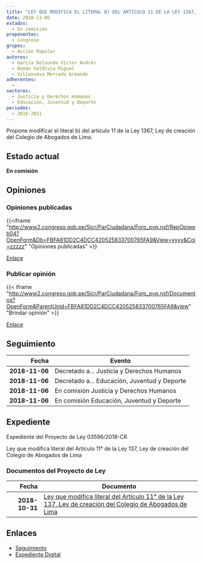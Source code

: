 ```yaml
---
title: "LEY QUE MODIFICA EL LITERAL B) DEL ARTÍCULO 11 DE LA LEY 1367, LEY DE CREACIÓN DEL COLEGIO DE ABOGADOS DE LIMA"
date: 2018-11-06
estados: 
  - En comisión
proponentes: 
  - Congreso
grupos: 
  - Acción Popular
autores: 
  - García Belaunde Víctor Andrés
  - Román Valdivia Miguel
  - Villanueva Mercado Armando
adherentes: 
  - 
sectores: 
  - Justicia y Derechos Humanos
  - Educación, Juventud y Deporte
periodos: 
  - 2016-2021
---
```


Propone modificar el literal b) del artículo 11 de la Ley 1367, Ley de creación del Colegio de Abogados de Lima.


## Estado actual

**En comisión**

## Opiniones

### Opiniones publicadas

{{<iframe "http://www2.congreso.gob.pe/Sicr/ParCiudadana/Foro_pvp.nsf/RepOpiweb04?OpenForm&Db=FBFA81DD2C4DCC420525833700765FA9&View=yyyy&Col=zzzzz" "Opiniones publicadas" >}}

[Enlace](http://www2.congreso.gob.pe/Sicr/ParCiudadana/Foro_pvp.nsf/RepOpiweb04?OpenForm&Db=FBFA81DD2C4DCC420525833700765FA9&View=yyyy&Col=zzzzz)
### Publicar opinión

{{< iframe "http://www2.congreso.gob.pe/Sicr/ParCiudadana/Foro_pvp.nsf/Documentos?OpenForm&ParentUnid=FBFA81DD2C4DCC420525833700765FA9&view" "Brindar opinión" >}}

[Enlace](http://www2.congreso.gob.pe/Sicr/ParCiudadana/Foro_pvp.nsf/Documentos?OpenForm&ParentUnid=FBFA81DD2C4DCC420525833700765FA9&view)

## Seguimiento

| Fecha | Evento |
|------:|--------|
| **2018-11-06** | Decretado a... Justicia y Derechos Humanos|
| **2018-11-06** | Decretado a... Educación, Juventud y Deporte|
| **2018-11-06** | En comisión Justicia y Derechos Humanos|
| **2018-11-06** | En comisión Educación, Juventud y Deporte|


## Expediente

Expediente del Proyecto de Ley 03596/2018-CR

Ley que modifica literal del Artículo 11° de la Ley 137, Ley de creación del Colegio de Abogados de Lima


### Documentos del Proyecto de Ley

| Fecha | Documento |
|------:|--------|
| **2018-10-31** | [Ley que modifica literal del Artículo 11° de la Ley 137, Ley de creación del Colegio de Abogados de Lima](http://www.leyes.congreso.gob.pe/Documentos/2016_2021/Proyectos_de_Ley_y_de_Resoluciones_Legislativas/PL0359620181031.PDF) |

## Enlaces 

- [Seguimiento](http://www2.congreso.gob.pe/Sicr/TraDocEstProc/CLProLey2016.nsf/f7fff46988ca05b1052578e100829cc7/2bedbbaf5fe0706c0525833700822cc0?OpenDocument)
- [Expediente Digital](http://www2.congreso.gob.pe/Sicr/TraDocEstProc/CLProLey2016.nsf/f7fff46988ca05b1052578e100829cc7/2bedbbaf5fe0706c0525833700822cc0?OpenDocument&Click=05257FB7005EB655.eb71d0cf91d8294e05256cdf006b5706/$Body/0.1C6C)
